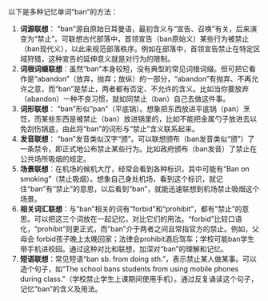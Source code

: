 以下是多种记忆单词“ban”的方法：
1. **词源联想**： “ban”源自原始日耳曼语，最初含义与“宣告、召唤”有关，后来演变为“禁止”。可联想古代部落中，首领宣告（ban原始义）某些行为被禁止（ban现代义），以此来规范部落秩序。例如在部落中，首领宣告禁止在特定区域狩猎，这种宣告的延伸意义就是对行为的限制。
2. **词根词缀联想**：虽然“ban”本身较短，没有典型的常见词根词缀。但可把它看作是“abandon”（放弃，抛弃；放纵）的一部分，“abandon”有抛弃、不再允许之意，而“ban”是禁止，两者都有否定、不允许的含义。比如当你要放弃（abandon）一种不良习惯，就如同禁止（ban）自己去做这件事。
3. **词形联想**： “ban”形似“pan”（平底锅）。想象把东西放进平底锅（pan）烹饪，而某些东西是被禁止（ban）放进锅里的，比如不能把金属勺子放进去以免刮伤锅底，由此将“ban”的词形与“禁止”含义联系起来。
4. **发音联想**： “ban”发音类似汉字“颁”。可以联想颁布（ban发音类似“颁”）了一条禁令，即正式地公布禁止某些行为。比如政府颁布（ban发音）了禁止在公共场所吸烟的规定。
5. **场景联想**：在机场的候机大厅，经常会看到各种标识，其中可能有“Ban on smoking”（禁止吸烟）。想象自己身处机场，看到这个标识，就记住“ban”有“禁止”的意思，以后看到“ban”，就能迅速联想到机场禁止吸烟这个场景。
6. **相关词汇联想**：与“ban”相关的词有“forbid”和“prohibit”，都有“禁止”的意思。可以把这三个词放在一起记忆，对比它们的用法。“forbid”比较口语化，“prohibit”则更正式，而“ban”介于两者之间且常指官方的禁止。例如，父母会 forbid孩子晚上太晚回家；法律会prohibit酒后驾车；学校可能ban学生带手机进校园。通过这种对比和联想，加深对“ban”的理解和记忆。
7. **短语联想**：常见短语“ban sb. from doing sth.”，表示禁止某人做某事。可以造个句子，如“The school bans students from using mobile phones during class.”（学校禁止学生上课期间使用手机）。通过反复诵读这个句子，记忆“ban”的含义及用法。 